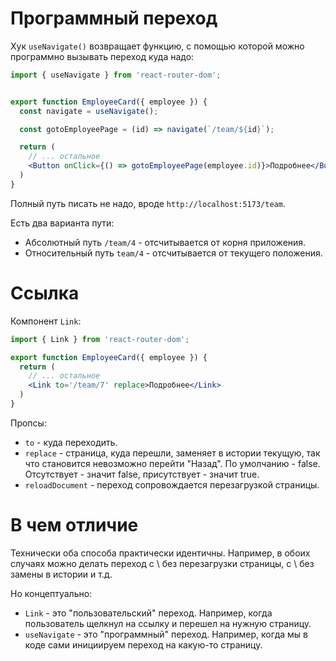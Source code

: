 # Программный переход
Хук `useNavigate()` возвращает функцию, с помощью которой можно программно вызывать переход куда надо:
```jsx
import { useNavigate } from 'react-router-dom';


export function EmployeeCard({ employee }) {
  const navigate = useNavigate();

  const gotoEmployeePage = (id) => navigate(`/team/${id}`);

  return (
    // ... остальное
    <Button onClick={() => gotoEmployeePage(employee.id)}>Подробнее</Button>
  )
}
```
Полный путь писать не надо, вроде `http://localhost:5173/team`.

Есть два варианта пути:
- Абсолютный путь `/team/4` - отсчитывается от корня приложения.
- Относительный путь `team/4` - отсчитывается от текущего положения.

# Ссылка
Компонент `Link`:
```jsx
import { Link } from 'react-router-dom';

export function EmployeeCard({ employee }) {
  return (
    // ... остальное
    <Link to='/team/7' replace>Подробнее</Link>
  )
}
```
Пропсы:
- `to` - куда переходить.
- `replace` - страница, куда перешли, заменяет в истории текущую, так что становится невозможно перейти "Назад". По умолчанию - false. Отсутствует - значит false, присутствует - значит true.
- `reloadDocument` - переход сопровождается перезагрузкой страницы.


# В чем отличие
Технически оба способа практически идентичны. Например, в обоих случаях можно делать переход с \ без перезагрузки страницы, с \ без замены в истории и т.д.

Но концептуально:
- `Link` - это "пользовательский" переход. Например, когда пользователь щелкнул на ссылку и перешел на нужную страницу.
- `useNavigate` - это "программный" переход. Например, когда мы в коде сами инициируем переход на какую-то страницу.